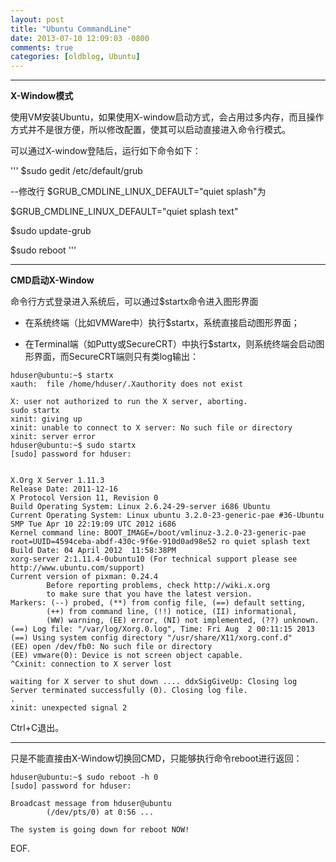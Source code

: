 ```yaml
---
layout: post
title: "Ubuntu CommandLine"
date: 2013-07-10 12:09:03 -0800
comments: true
categories: [oldblog, Ubuntu] 
---
```


***

**X-Window模式**

使用VM安装Ubuntu，如果使用X-window启动方式，会占用过多内存，而且操作方式并不是很方便，所以修改配置，使其可以启动直接进入命令行模式。

可以通过X-window登陆后，运行如下命令如下：

'''
$sudo gedit /etc/default/grub

--修改行
$GRUB_CMDLINE_LINUX_DEFAULT="quiet splash"为

$GRUB_CMDLINE_LINUX_DEFAULT="quiet splash text"

$sudo update-grub

$sudo reboot
'''

***

**CMD启动X-Window**

命令行方式登录进入系统后，可以通过$startx命令进入图形界面

- 在系统终端（比如VMWare中）执行$startx，系统直接启动图形界面；

- 在Terminal端（如Putty或SecureCRT）中执行$startx，则系统终端会启动图形界面，而SecureCRT端则只有类log输出：

```
hduser@ubuntu:~$ startx
xauth:  file /home/hduser/.Xauthority does not exist

X: user not authorized to run the X server, aborting.
sudo startx
xinit: giving up
xinit: unable to connect to X server: No such file or directory
xinit: server error
hduser@ubuntu:~$ sudo startx
[sudo] password for hduser: 


X.Org X Server 1.11.3
Release Date: 2011-12-16
X Protocol Version 11, Revision 0
Build Operating System: Linux 2.6.24-29-server i686 Ubuntu
Current Operating System: Linux ubuntu 3.2.0-23-generic-pae #36-Ubuntu SMP Tue Apr 10 22:19:09 UTC 2012 i686
Kernel command line: BOOT_IMAGE=/boot/vmlinuz-3.2.0-23-generic-pae root=UUID=4594ceba-abdf-430c-9f6e-910d0ad98e52 ro quiet splash text
Build Date: 04 April 2012  11:58:38PM
xorg-server 2:1.11.4-0ubuntu10 (For technical support please see http://www.ubuntu.com/support) 
Current version of pixman: 0.24.4
        Before reporting problems, check http://wiki.x.org
        to make sure that you have the latest version.
Markers: (--) probed, (**) from config file, (==) default setting,
        (++) from command line, (!!) notice, (II) informational,
        (WW) warning, (EE) error, (NI) not implemented, (??) unknown.
(==) Log file: "/var/log/Xorg.0.log", Time: Fri Aug  2 00:11:15 2013
(==) Using system config directory "/usr/share/X11/xorg.conf.d"
(EE) open /dev/fb0: No such file or directory
(EE) vmware(0): Device is not screen object capable.
^Cxinit: connection to X server lost

waiting for X server to shut down .... ddxSigGiveUp: Closing log
Server terminated successfully (0). Closing log file.
.
xinit: unexpected signal 2
```

Ctrl+C退出。

***

只是不能直接由X-Window切换回CMD，只能够执行命令reboot进行返回：

```
hduser@ubuntu:~$ sudo reboot -h 0
[sudo] password for hduser: 

Broadcast message from hduser@ubuntu
        (/dev/pts/0) at 0:56 ...

The system is going down for reboot NOW!
```

EOF.
